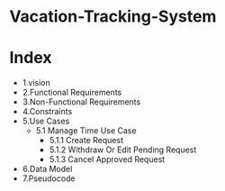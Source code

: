 # Vacation-Tracking-System

# Index
<ul>
 <li><a>1.vision</a></li> 
  <li><a>2.Functional Requirements</a></li>
  <li><a>3.Non-Functional Requirements</a></li>
  <li><a >4.Constraints</a></li>
  <li>5.Use Cases
    <ul>
      <li>5.1 Manage Time Use Case
        <ul>
          <li>5.1.1 Create Request</li>
          <li>5.1.2 Withdraw Or Edit Pending Request</li>
          <li>5.1.3 Cancel Approved Request</li>
        </ul>
      </li>
    </ul>
  </li>
  <li>6.Data Model</li>
  <li>7.Pseudocode</li>
</ul>

